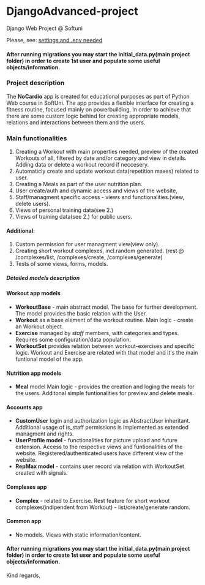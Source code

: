 # DjangoAdvanced-project
 Django Web Project @ Softuni

Please, see:
[settings and .env needed](https://docs.google.com/document/d/1C2GgEov5HzdLA1qkUVFSqrC__59-1rurWgLa7watQxQ/edit?usp=sharing "settings and .env needed")
#### After running migrations you may start the initial_data.py(main project folder) in order to create 1st user and populate some useful objects/information.



### Project description
The **NoCardio** app is created for educational purposes as part of Python Web course in SoftUni. 
The app provides a flexible interface for creating a fitness routine, focused mainly on powerbuilding.
In order to achieve that there are some custom logic behind for creating appropriate models, relations and interactions between them and the users.


### Main  functionalities
1. Creating a Workout with main properties needed, preview of the created Workouts of all, filtered by date and/or category and view in details. Adding data or delete a workout record if neccesery. 
2. Automaticly create and update workout data(repetition maxes) related to user.
4. Creating a Meals as part of the user nutrition plan.
5. User create/auth and dynamic access and views of the website,
6. Staff/managment specific access - views and functionalities.(view, delete users).
7. Views of personal training data(see 2.)
8. Views of training data(see 2.) for public users.
#### Additional:
1. Custom permission for user managment view(view only).
2. Creating short workout complexes, incl.random generated. (rest @ /complexes/list,  /complexes/create, /complexes/generate)
3. Tests of some views, forms, models.


##### Detailed models description
#### Workout app models
- **WorkoutBase** - main abstract model. The base for further development. The model provides the basic relation with the User.
- **Workout** as a base element of the workout routine. Main logic - create an Workout object.
- **Exercise** managed by *staff* members, with categories and types.
Requires some configuration/data population. 
- **WorkoutSet** provides relation between workout-exercises and specific logic. Workout and Exercise are related with that model and it's the main funtional model of the app.

#### Nutrition app models
- **Meal** model
Main logic - provides the creation and loging the meals for the users.
Additonal simple funtionalities for preview and delete meals.
#### Accounts app
- **CustomUser**  login and authorization logic as AbstractUser inheritant.
Additional usage of  is_staff permissions is implemented as extended managment and rights.
- **UserProfile model** - functionalities for picture upload and future extension. Access to the respective views and funtionalities of the website.
Registered/authenticated users have different view of the website.
- **RepMax model** - contains user record via relation with WorkoutSet created with signals.
#### Complexes app
- **Complex** - related to Exercise. Rest feature for short workout complexes(indipendent from Workout) - list/create/generate random.
#### Common app
- No models. Views with static information/content.
  
#### After running migrations you may start the initial_data.py(main project folder) in order to create 1st user and populate some useful objects/information.

Kind regards,

